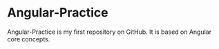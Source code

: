 # Angular-Practice
Angular-Practice is my first repository on GitHub. It is based on Angular core concepts.
